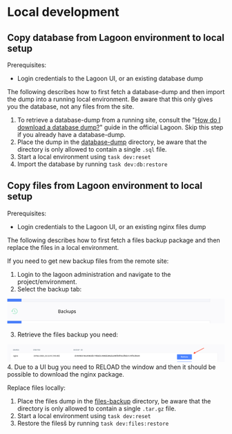 # Local development

## Copy database from Lagoon environment to local setup
Prerequisites:
* Login credentials to the Lagoon UI, or an existing database dump

The following describes how to first fetch a database-dump and then import the
dump into a running local environment. Be aware that this only gives you the
database, not any files from the site.

1. To retrieve a database-dump from a running site, consult the "[How do I download a database dump?](https://docs.lagoon.sh/lagoon/resources/tutorials-and-webinars#how-do-i-download-a-database-dump)" guide in the official Lagoon. Skip this step if you already have a database-dump.
2. Place the dump in the [database-dump](../database-dump) directory, be aware
   that the directory is only allowed to contain a single `.sql` file.
3. Start a local environment using `task dev:reset`
4. Import the database by running `task dev:db:restore`

## Copy files from Lagoon environment to local setup
Prerequisites:
* Login credentials to the Lagoon UI, or an existing nginx files dump

The following describes how to first fetch a files backup package
and then replace the files in a local environment.

If you need to get new backup files from the remote site:
1. Login to the lagoon administration and navigate to the project/environment.
2. Select the backup tab:

![](images/backup_tab.png)

3. Retrieve the files backup you need:

![](images/retrieve.png)
4. Due to a UI bug you need to RELOAD the window and then it should be possible to download the nginx package.

Replace files locally:
1. Place the files dump in the [files-backup](../files-backup) directory, be aware
   that the directory is only allowed to contain a single `.tar.gz` file.
2. Start a local environment using `task dev:reset`
3. Restore the filesš by running `task dev:files:restore`

